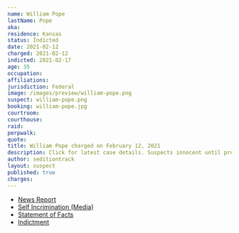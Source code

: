 ```yaml
---
name: William Pope
lastName: Pope
aka:
residence: Kansas
status: Indicted
date: 2021-02-12
charged: 2021-02-12
indicted: 2021-02-17
age: 35
occupation:
affiliations:
jurisdiction: Federal
image: /images/preview/william-pope.png
suspect: william-pope.png
booking: william-pope.jpg
courtroom:
courthouse:
raid:
perpwalk:
quote:
title: William Pope charged on February 12, 2021
description: Click for latest case details. Suspects innocent until proven guilty.
author: seditiontrack
layout: suspect
published: true
charges:
---
```

- [News Report](https://www.komu.com/news/midmissourinews/update-kansas-man-arrested-in-relation-to-u-s-capitol-riot-two-missouri-men-also/article_a3e6bfa4-6d66-11eb-a9e0-f36f0598f077.html)
- [Self Incrimination (Media)](https://www.cjonline.com/story/news/local/2021/01/11/former-topeka-city-council-candidate-inside-u-s-capitol-jan-6/6627946002/)
- [Statement of Facts](https://extremism.gwu.edu/sites/g/files/zaxdzs2191/f/Michael%20Pope%20and%20William%20Pope%20Statement%20of%20Facts.pdf)
- [Indictment](https://www.justice.gov/usao-dc/case-multi-defendant/file/1379096/download)
